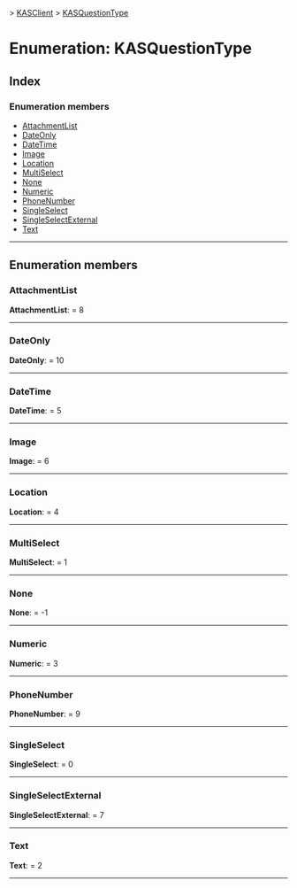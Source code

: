[](../README.md) > [KASClient](../modules/kasclient.md) > [KASQuestionType](../enums/kasclient.kasquestiontype.md)

# Enumeration: KASQuestionType

## Index

### Enumeration members

* [AttachmentList](kasclient.kasquestiontype.md#attachmentlist)
* [DateOnly](kasclient.kasquestiontype.md#dateonly)
* [DateTime](kasclient.kasquestiontype.md#datetime)
* [Image](kasclient.kasquestiontype.md#image)
* [Location](kasclient.kasquestiontype.md#location)
* [MultiSelect](kasclient.kasquestiontype.md#multiselect)
* [None](kasclient.kasquestiontype.md#none)
* [Numeric](kasclient.kasquestiontype.md#numeric)
* [PhoneNumber](kasclient.kasquestiontype.md#phonenumber)
* [SingleSelect](kasclient.kasquestiontype.md#singleselect)
* [SingleSelectExternal](kasclient.kasquestiontype.md#singleselectexternal)
* [Text](kasclient.kasquestiontype.md#text)

---

## Enumeration members

<a id="attachmentlist"></a>

###  AttachmentList

**AttachmentList**:  = 8

___

<a id="dateonly"></a>

###  DateOnly

**DateOnly**:  = 10

___

<a id="datetime"></a>

###  DateTime

**DateTime**:  = 5

___

<a id="image"></a>

###  Image

**Image**:  = 6

___

<a id="location"></a>

###  Location

**Location**:  = 4

___

<a id="multiselect"></a>

###  MultiSelect

**MultiSelect**:  = 1

___

<a id="none"></a>

###  None

**None**:  =  -1

___

<a id="numeric"></a>

###  Numeric

**Numeric**:  = 3

___

<a id="phonenumber"></a>

###  PhoneNumber

**PhoneNumber**:  = 9

___

<a id="singleselect"></a>

###  SingleSelect

**SingleSelect**:  = 0

___

<a id="singleselectexternal"></a>

###  SingleSelectExternal

**SingleSelectExternal**:  = 7

___

<a id="text"></a>

###  Text

**Text**:  = 2

___

